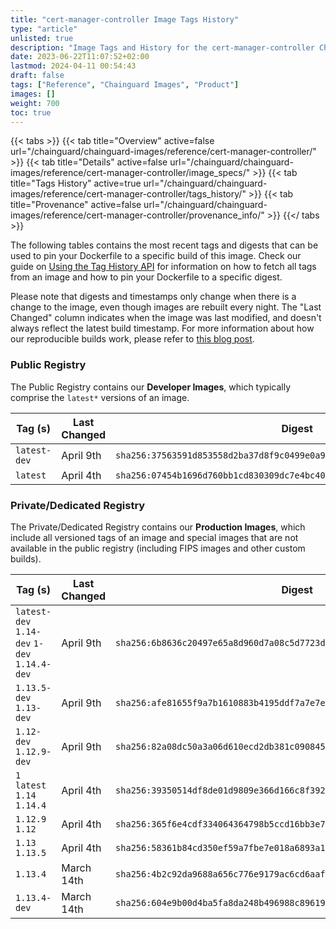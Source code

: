 ```yaml
---
title: "cert-manager-controller Image Tags History"
type: "article"
unlisted: true
description: "Image Tags and History for the cert-manager-controller Chainguard Image"
date: 2023-06-22T11:07:52+02:00
lastmod: 2024-04-11 00:54:43
draft: false
tags: ["Reference", "Chainguard Images", "Product"]
images: []
weight: 700
toc: true
---
```


{{< tabs >}}
{{< tab title="Overview" active=false url="/chainguard/chainguard-images/reference/cert-manager-controller/" >}}
{{< tab title="Details" active=false url="/chainguard/chainguard-images/reference/cert-manager-controller/image_specs/" >}}
{{< tab title="Tags History" active=true url="/chainguard/chainguard-images/reference/cert-manager-controller/tags_history/" >}}
{{< tab title="Provenance" active=false url="/chainguard/chainguard-images/reference/cert-manager-controller/provenance_info/" >}}
{{</ tabs >}}

The following tables contains the most recent tags and digests that can be used to pin your Dockerfile to a specific build of this image. Check our guide on [Using the Tag History API](/chainguard/chainguard-images/using-the-tag-history-api/) for information on how to fetch all tags from an image and how to pin your Dockerfile to a specific digest.

Please note that digests and timestamps only change when there is a change to the image, even though images are rebuilt every night. The "Last Changed" column indicates when the image was last modified, and doesn't always reflect the latest build timestamp. For more information about how our reproducible builds work, please refer to [this blog post](https://www.chainguard.dev/unchained/reproducing-chainguards-reproducible-image-builds).

### Public Registry
The Public Registry contains our **Developer Images**, which typically comprise the `latest*` versions of an image.

| Tag (s)       | Last Changed | Digest                                                                    |
|---------------|--------------|---------------------------------------------------------------------------|
|  `latest-dev` | April 9th    | `sha256:37563591d853558d2ba37d8f9c0499e0a9675dde00721650cf5dda44682eef5e` |
|  `latest`     | April 4th    | `sha256:07454b1696d760bb1cd830309dc7e4bc402873d3118b8bed57ec87d22ca40405` |


### Private/Dedicated Registry
The Private/Dedicated Registry contains our **Production Images**, which include all versioned tags of an image and special images that are not available in the public registry (including FIPS images and other custom builds).

| Tag (s)                                       | Last Changed | Digest                                                                    |
|-----------------------------------------------|--------------|---------------------------------------------------------------------------|
|  `latest-dev` `1.14-dev` `1-dev` `1.14.4-dev` | April 9th    | `sha256:6b8636c20497e65a8d960d7a08c5d7723d5e469bc50c18a119e59aed3fb6d289` |
|  `1.13.5-dev` `1.13-dev`                      | April 9th    | `sha256:afe81655f9a7b1610883b4195ddf7a7e7edc3cc3832b4cc1cf6450f3515feae6` |
|  `1.12-dev` `1.12.9-dev`                      | April 9th    | `sha256:82a08dc50a3a06d610ecd2db381c0908450c256797a0ca27da91b5bf42bfb339` |
|  `1` `latest` `1.14` `1.14.4`                 | April 4th    | `sha256:39350514df8de01d9809e366d166c8f392dba8e54056e9247d4cb78bed2a236f` |
|  `1.12.9` `1.12`                              | April 4th    | `sha256:365f6e4cdf334064364798b5ccd16bb3e7f7d87e4e25d71b97c9717826414517` |
|  `1.13` `1.13.5`                              | April 4th    | `sha256:58361b84cd350ef59a7fbe7e018a6893a10f108d3ff5d543fc5096b1244d9195` |
|  `1.13.4`                                     | March 14th   | `sha256:4b2c92da9688a656c776e9179ac6cd6aaf64e5828c516642306e31a895c292b6` |
|  `1.13.4-dev`                                 | March 14th   | `sha256:604e9b00d4ba5fa8da248b496988c896193ae04d74ba2424d6ce6de0eaa9aeda` |

